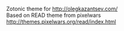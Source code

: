 Zotonic theme for http://olegkazantsev.com/  
Based on READ theme from pixelwars http://themes.pixelwars.org/read/index.html  